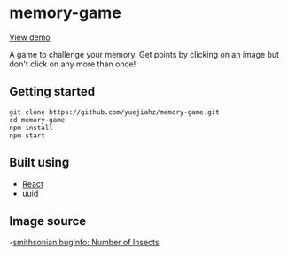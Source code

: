 # memory-game

[View demo](https://yuejiahz.github.io/memory-game/)

A game to challenge your memory. Get points by clicking on an image but don't click on any more than once!

## Getting started

```
git clone https://github.com/yuejiahz/memory-game.git
cd memory-game
npm install
npm start
```

## Built using 
- [React](https://reactjs.org/)
- uuid 

## Image source
-[smithsonian bugInfo: Number of Insects](https://www.si.edu/spotlight/buginfo/bugnos)
